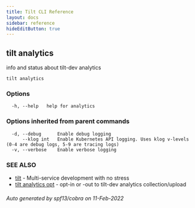 ```yaml
---
title: Tilt CLI Reference
layout: docs
sidebar: reference
hideEditButton: true
---
```

## tilt analytics

info and status about tilt-dev analytics

```
tilt analytics
```

### Options

```
  -h, --help   help for analytics
```

### Options inherited from parent commands

```
  -d, --debug      Enable debug logging
      --klog int   Enable Kubernetes API logging. Uses klog v-levels (0-4 are debug logs, 5-9 are tracing logs)
  -v, --verbose    Enable verbose logging
```

### SEE ALSO

* [tilt](tilt.html)	 - Multi-service development with no stress
* [tilt analytics opt](tilt_analytics_opt.html)	 - opt-in or -out to tilt-dev analytics collection/upload

###### Auto generated by spf13/cobra on 11-Feb-2022
